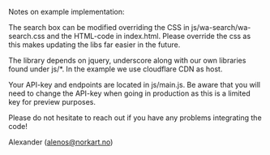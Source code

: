Notes on example implementation:


The search box can be modified overriding the CSS in js/wa-search/wa-search.css and the HTML-code in index.html. Please override the css as this makes updating the libs far easier in the future. 

The library depends on jquery, underscore along with our own libraries found under js/*. In the example we use cloudflare CDN as host. 

Your API-key and endpoints are located in js/main.js. Be aware that you will need to change the API-key when going in production as this is a limited key for preview purposes. 

Please do not hesitate to reach out if you have any problems integrating the code! 

Alexander (alenos@norkart.no)